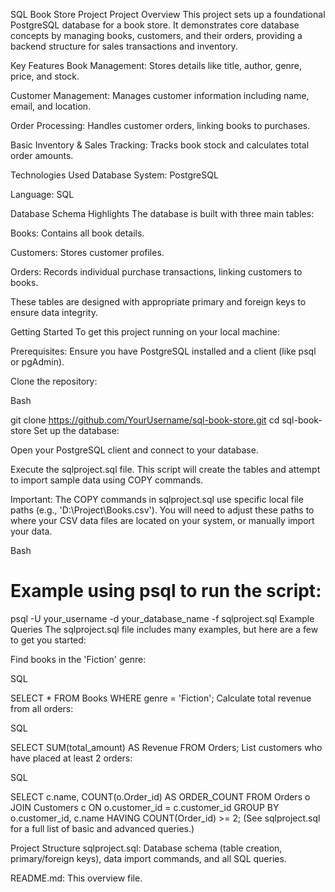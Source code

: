 SQL Book Store Project
Project Overview
This project sets up a foundational PostgreSQL database for a book store. It demonstrates core database concepts by managing books, customers, and their orders, providing a backend structure for sales transactions and inventory.

Key Features
Book Management: Stores details like title, author, genre, price, and stock.

Customer Management: Manages customer information including name, email, and location.

Order Processing: Handles customer orders, linking books to purchases.

Basic Inventory & Sales Tracking: Tracks book stock and calculates total order amounts.

Technologies Used
Database System: PostgreSQL

Language: SQL

Database Schema Highlights
The database is built with three main tables:

Books: Contains all book details.

Customers: Stores customer profiles.

Orders: Records individual purchase transactions, linking customers to books.

These tables are designed with appropriate primary and foreign keys to ensure data integrity.

Getting Started
To get this project running on your local machine:

Prerequisites: Ensure you have PostgreSQL installed and a client (like psql or pgAdmin).

Clone the repository:

Bash

git clone https://github.com/YourUsername/sql-book-store.git
cd sql-book-store
Set up the database:

Open your PostgreSQL client and connect to your database.

Execute the sqlproject.sql file. This script will create the tables and attempt to import sample data using COPY commands.

Important: The COPY commands in sqlproject.sql use specific local file paths (e.g., 'D:\Project\Books.csv'). You will need to adjust these paths to where your CSV data files are located on your system, or manually import your data.

Bash

# Example using psql to run the script:
psql -U your_username -d your_database_name -f sqlproject.sql
Example Queries
The sqlproject.sql file includes many examples, but here are a few to get you started:

Find books in the 'Fiction' genre:

SQL

SELECT * FROM Books WHERE genre = 'Fiction';
Calculate total revenue from all orders:

SQL

SELECT SUM(total_amount) AS Revenue FROM Orders;
List customers who have placed at least 2 orders:

SQL

SELECT c.name, COUNT(o.Order_id) AS ORDER_COUNT
FROM Orders o JOIN Customers c ON o.customer_id = c.customer_id
GROUP BY o.customer_id, c.name
HAVING COUNT(Order_id) >= 2;
(See sqlproject.sql for a full list of basic and advanced queries.)

Project Structure
sqlproject.sql: Database schema (table creation, primary/foreign keys), data import commands, and all SQL queries.

README.md: This overview file.

